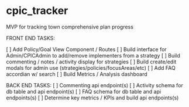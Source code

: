 # cpic_tracker

MVP for tracking town comprehensive plan progress

FRONT END TASKS:

[ ] Add Policy/Goal View Component / Routes
[ ] Build interface for Admin/CPICAdmin to add/remove implementers from a strategy
[ ] Build commenting / notes / activity display for strategies
[ ] Build create/edit modals for admin use (strategies/policies/focusAreas/etc)
[ ] Add FAQ accordian w/ search
[ ] Build Metrics / Analysis dashboard

BACK END TASKS:
[ ] Commenting api endpoint(s)
[ ] Activity schema for db table and api endpoint(s)
[ ] FAQ schema for db table and api endpoints(s)
[ ] Determine key metrics / KPIs and build api endpoints(s)
